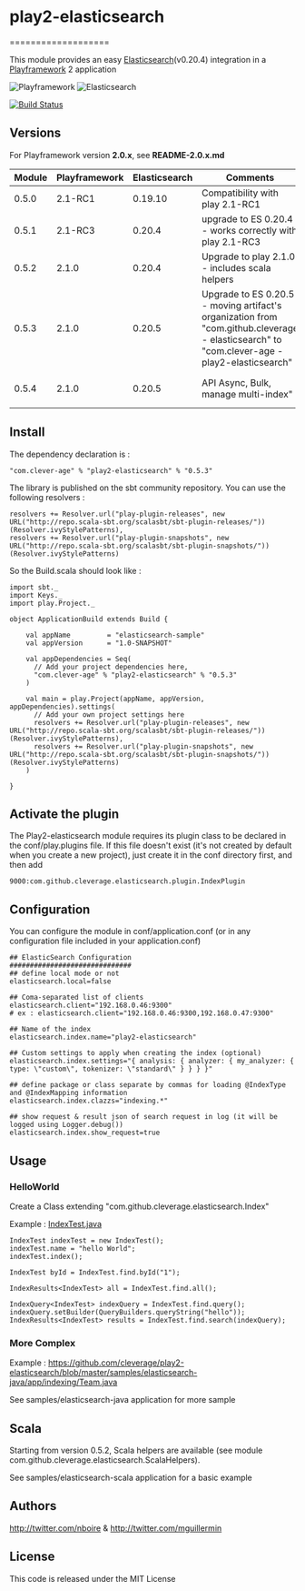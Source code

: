 # play2-elasticsearch
===================

This module provides an easy [Elasticsearch](http://www.elasticsearch.org/)(v0.20.4) integration in a [Playframework](http://www.playframework.com/) 2 application

![Playframework](http://fr.clever-age.com/local/cache-vignettes/L220xH78/play-logo-13d8c.png "Playframework")
![Elasticsearch](http://fr.clever-age.com/local/cache-vignettes/L250xH78/logoelasticsearchsmall-292be.png "Elasticsearch")

[![Build Status](https://travis-ci.org/cleverage/play2-elasticsearch.png?branch=master)](https://travis-ci.org/cleverage/play2-elasticsearch)

## Versions

For Playframework version **2.0.x**, see **README-2.0.x.md**

Module | Playframework | Elasticsearch | Comments | Diff
--- | --- | --- | --- | ---
 0.5.0 | 2.1-RC1 | 0.19.10 | Compatibility with play 2.1-RC1
 0.5.1 | 2.1-RC3 | 0.20.4 | upgrade to ES 0.20.4 - works correctly with play 2.1-RC3
 0.5.2 | 2.1.0 | 0.20.4 | Upgrade to play 2.1.0 - includes scala helpers
 0.5.3 | 2.1.0 | 0.20.5 | Upgrade to ES 0.20.5 - moving artifact's organization from "com.github.cleverage - elasticsearch" to "com.clever-age - play2-elasticsearch"
 0.5.4 | 2.1.0 | 0.20.5 | API Async, Bulk, manage multi-index" | [v0.5.3 -> v0.5.4](https://github.com/cleverage/play2-elasticsearch/compare/v0.5.3...v0.5.4)
 
## Install

The dependency declaration is :
```
"com.clever-age" % "play2-elasticsearch" % "0.5.3"
```

The library is published on the sbt community repository. 
You can use the following resolvers :
```
resolvers += Resolver.url("play-plugin-releases", new URL("http://repo.scala-sbt.org/scalasbt/sbt-plugin-releases/"))(Resolver.ivyStylePatterns),
resolvers += Resolver.url("play-plugin-snapshots", new URL("http://repo.scala-sbt.org/scalasbt/sbt-plugin-snapshots/"))(Resolver.ivyStylePatterns)
```

So the Build.scala should look like :
```
import sbt._
import Keys._
import play.Project._

object ApplicationBuild extends Build {

    val appName         = "elasticsearch-sample"
    val appVersion      = "1.0-SNAPSHOT"

    val appDependencies = Seq(
      // Add your project dependencies here,
      "com.clever-age" % "play2-elasticsearch" % "0.5.3"
    )

    val main = play.Project(appName, appVersion, appDependencies).settings(
      // Add your own project settings here      
      resolvers += Resolver.url("play-plugin-releases", new URL("http://repo.scala-sbt.org/scalasbt/sbt-plugin-releases/"))(Resolver.ivyStylePatterns),
      resolvers += Resolver.url("play-plugin-snapshots", new URL("http://repo.scala-sbt.org/scalasbt/sbt-plugin-snapshots/"))(Resolver.ivyStylePatterns)
    )

}
```

## Activate the plugin

The Play2-elasticsearch module requires its plugin class to be declared in the conf/play.plugins file. If this file doesn't exist (it's not created by default when you create a new project),
just create it in the conf directory first, and then add
```
9000:com.github.cleverage.elasticsearch.plugin.IndexPlugin
```

## Configuration
You can configure the module in conf/application.conf (or in any configuration file included in your application.conf)

```
## ElasticSearch Configuration
##############################
## define local mode or not
elasticsearch.local=false

## Coma-separated list of clients
elasticsearch.client="192.168.0.46:9300"
# ex : elasticsearch.client="192.168.0.46:9300,192.168.0.47:9300"

## Name of the index
elasticsearch.index.name="play2-elasticsearch"

## Custom settings to apply when creating the index (optional)
elasticsearch.index.settings="{ analysis: { analyzer: { my_analyzer: { type: \"custom\", tokenizer: \"standard\" } } } }"

## define package or class separate by commas for loading @IndexType and @IndexMapping information
elasticsearch.index.clazzs="indexing.*"

## show request & result json of search request in log (it will be logged using Logger.debug())
elasticsearch.index.show_request=true
```

## Usage

### HelloWorld
Create a Class extending "com.github.cleverage.elasticsearch.Index"

Example : [IndexTest.java](https://github.com/cleverage/play2-elasticsearch/blob/master/samples/elasticsearch-java/app/indexing/IndexTest.java)

```
IndexTest indexTest = new IndexTest();
indexTest.name = "hello World";
indexTest.index();

IndexTest byId = IndexTest.find.byId("1");

IndexResults<IndexTest> all = IndexTest.find.all();

IndexQuery<IndexTest> indexQuery = IndexTest.find.query();
indexQuery.setBuilder(QueryBuilders.queryString("hello"));
IndexResults<IndexTest> results = IndexTest.find.search(indexQuery);

```

### More Complex
Example : https://github.com/cleverage/play2-elasticsearch/blob/master/samples/elasticsearch-java/app/indexing/Team.java

See samples/elasticsearch-java application for more sample

## Scala
Starting from version 0.5.2, Scala helpers are available (see module com.github.cleverage.elasticsearch.ScalaHelpers).

See samples/elasticsearch-scala application for a basic example

## Authors
http://twitter.com/nboire & http://twitter.com/mguillermin

## License
This code is released under the MIT License